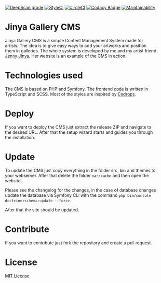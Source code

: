 [![DeepScan grade](https://deepscan.io/api/teams/5478/projects/7310/branches/122065/badge/grade.svg)](https://deepscan.io/dashboard#view=project&tid=5478&pid=7310&bid=122065)
[![StyleCI](https://styleci.io/repos/107044619/shield?branch=develop)](https://styleci.io/repos/107044619)
[![CircleCI](https://circleci.com/gh/Jinya-CMS/Jinya-Gallery-CMS/tree/develop.svg?style=svg)](https://circleci.com/gh/Jinya-CMS/Jinya-Gallery-CMS/tree/develop)
[![Codacy Badge](https://api.codacy.com/project/badge/Grade/17ad2fdb650d4b21955677da9a7b023e)](https://www.codacy.com/manual/Jinya-CMS/Jinya-Gallery-CMS?utm_source=github.com&amp;utm_medium=referral&amp;utm_content=Jinya-CMS/Jinya-Gallery-CMS&amp;utm_campaign=Badge_Grade)
[![Maintainability](https://api.codeclimate.com/v1/badges/3b76c83af9feb42e4123/maintainability)](https://codeclimate.com/github/Jinya-CMS/Jinya-Gallery-CMS/maintainability)

# Jinya Gallery CMS
Jinya Gallery CMS is a simple Content Management System made for artists. The idea is to give easy ways to add your artworks and position them in galleries. The whole system is developed by me and my artist friend [Jenny Jinya](http://jenny-jinya.com). Her website is an example of the CMS in action.

# Technologies used
The CMS is based on PHP and Symfony. The frontend code is written in TypeScript and SCSS. Most of the styles are inspired by [Codrops](http://tympanus.net/codrops).

# Deploy
If you want to deploy the CMS just extract the release ZIP and navigate to the desired URL. After that the setup wizard starts and guides you through the installation.

# Update
To update the CMS just copy everything in the folder src, bin and themes to your webserver. After that delete the folder `var/cache` and then open the website.

Please see the changelog for the changes, in the case of database changes update the database via Symfony CLI with the command `php bin/console doctrine:schema:update --force`.

After that the site should be updated. 

# Contribute
If you want to contribute just fork the repository and create a pull request.

# License
[MIT License](LICENSE)